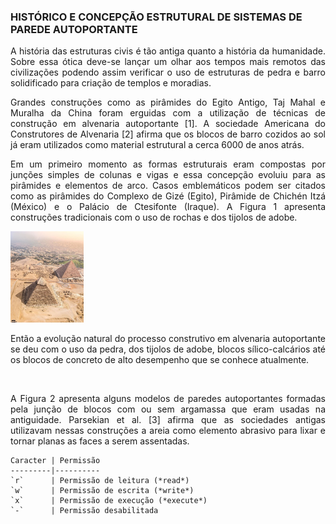 ### HISTÓRICO E CONCEPÇÃO ESTRUTURAL DE SISTEMAS DE PAREDE AUTOPORTANTE

<p style='text-align: justify;'>A história das estruturas civis é tão antiga quanto a história da humanidade. Sobre essa ótica deve-se lançar um olhar aos tempos mais remotos das civilizações podendo assim verificar o uso de estruturas de pedra e barro solidificado para criação de templos e moradias.</p>  

<p style='text-align: justify;'>Grandes construções como as pirâmides do Egito Antigo, Taj Mahal e Muralha da China foram erguidas com a utilização de técnicas de construção em alvenaria autoportante [1]. A sociedade Americana do Construtores de Alvenaria [2] afirma que os blocos de barro cozidos ao sol já eram utilizados como material estrutural a cerca 6000 de anos atrás.</p>  

<p style='text-align: justify;'>Em um primeiro momento as formas estruturais eram compostas por junções simples de colunas e vigas e essa concepção evoluiu para as pirâmides e elementos de arco. Casos emblemáticos podem ser citados como as pirâmides do Complexo de Gizé (Egito), Pirâmide de Chichén Itzá (México) e o Palácio de Ctesifonte (Iraque). A Figura 1 apresenta construções tradicionais com o uso de rochas e dos tijolos de adobe.</p>  

![testes.](assets/imgs/gize.png)

<p style='text-align: justify;'>Então a evolução natural do processo construtivo em alvenaria autoportante se deu com o uso da pedra, dos tijolos de adobe, blocos sílico-calcários até os blocos de concreto de alto desempenho que se conhece atualmente.</p>
<br>
<p style='text-align: justify;'>A Figura 2 apresenta alguns modelos de paredes autoportantes formadas pela junção de blocos com ou sem argamassa que eram usadas na antiguidade. Parsekian et al. [3] afirma que as sociedades antigas utilizavam nessas construções a areia como elemento abrasivo para lixar e tornar planas as faces a serem assentadas.</p>

    Caracter | Permissão
    ---------|----------
    `r`      | Permissão de leitura (*read*)
    `w`      | Permissão de escrita (*write*)
    `x`      | Permissão de execução (*execute*)
    `-`      | Permissão desabilitada

